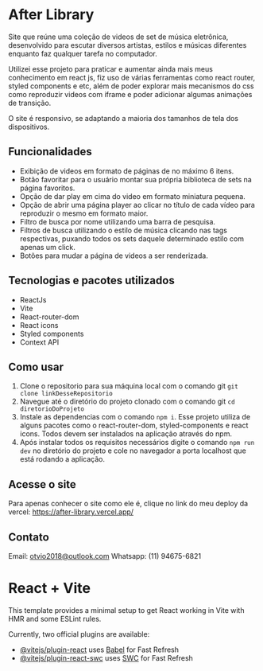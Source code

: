 # After Library

Site que reúne uma coleção de videos de set de música eletrônica, desenvolvido para escutar diversos artistas, estilos e músicas diferentes enquanto faz qualquer tarefa no computador.

Utilizei esse projeto para praticar e aumentar ainda mais meus conhecimento em react js, fiz uso de várias ferramentas como react router, styled components e etc, além de poder explorar mais mecanismos do css como reproduzir videos com iframe e poder adicionar algumas animações de transição.

O site é responsivo, se adaptando a maioria dos tamanhos de tela dos dispositivos.

## Funcionalidades

- Exibição de videos em formato de páginas de no máximo 6 itens.
- Botão favoritar para o usuário montar sua própria biblioteca de sets na página favoritos.
- Opção de dar play em cima do video em formato miniatura pequena.
- Opção de abrir uma página player ao clicar no título de cada vídeo para reproduzir o mesmo em formato maior.
- Filtro de busca por nome utilizando uma barra de pesquisa.
- Filtros de busca utilizando o estilo de música clicando nas tags respectivas, puxando todos os sets daquele determinado estilo com apenas um click.
- Botões para mudar a página de videos a ser renderizada.

## Tecnologias e pacotes utilizados

- ReactJs
- Vite
- React-router-dom
- React icons
- Styled components
- Context API

## Como usar

1. Clone o repositorio para sua máquina local com o comando git `git clone linkDesseRepositorio`
2. Navegue até o diretório do projeto clonado com o comando git `cd diretorioDoProjeto`
3. Instale as dependencias com o comando `npm i`. Esse projeto utiliza de alguns pacotes como o react-router-dom, styled-components e react icons. Todos devem ser instalados na aplicação através do npm.
4. Após instalar todos os requisitos necessários digite o comando `npm run dev` no diretório do projeto e cole no navegador a porta localhost que está rodando a aplicação.

## Acesse o site

Para apenas conhecer o site como ele é, clique no link do meu deploy da vercel: https://after-library.vercel.app/

## Contato

Email: otvio2018@outlook.com
Whatsapp: (11) 94675-6821



# React + Vite

This template provides a minimal setup to get React working in Vite with HMR and some ESLint rules.

Currently, two official plugins are available:

- [@vitejs/plugin-react](https://github.com/vitejs/vite-plugin-react/blob/main/packages/plugin-react/README.md) uses [Babel](https://babeljs.io/) for Fast Refresh
- [@vitejs/plugin-react-swc](https://github.com/vitejs/vite-plugin-react-swc) uses [SWC](https://swc.rs/) for Fast Refresh
